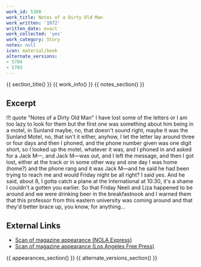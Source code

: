 ```yaml
---
work_id: 5388
work_title: Notes of a Dirty Old Man
work_written: '1972'
written_date: exact
work_collected: 'yes'
work_category: Story
notes: null
icon: material/book
alternate_versions:
- 5704
- 5703
---
```


{{ section_title() }}
{{ work_info() }}
{{ notes_section() }}
## Excerpt
!!! quote "Notes of a Dirty Old Man"
    I have lost some of the letters or I am too lazy to look for them but the first one was something about him being in a motel, in Sunland maybe, no, that doesn't sound right, maybe it was the Sunland Motel, no, that isn't it either, anyhow, I let the letter lay around three or four days and then I phoned, and the phone number given was one digit short, so I looked up the motel, whatever it was, and I phoned in and asked for a Jack M—, and Jack M—was out, and I left the message, and then I got lost, either at the track or in some other way and one day I was home (home?) and the phone rang and it was Jack M—and he said he had been trying to reach me and would Friday night be all right? I said yes. And he said, about 8, I gotta catch a plane at the International at 10:30, it's a shame I couldn't a gotten you earlier. 
    So that Friday Neeli and Liza happened to be around and we were drinking beer in the breakfastnook and I warned them that this professor from this eastern university was coming around and that they'd better brace up, you know, for anything...

## External Links
- [Scan of magazine appearance (NOLA Express)](https://www.jstor.org/action/doBasicSearch?Query=%22nola+express%22)
- [Scan of magazine appearance (Los Angeles Free Press)](https://www.jstor.org/action/doBasicSearch?Query=pt%3A%28%22Los+Angeles+Free+Press%22%29)

{{ appearances_section() }}
{{ alternate_versions_section() }}